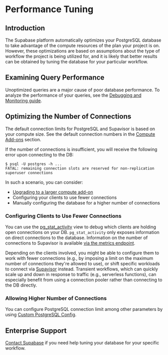 # Performance Tuning

## Introduction

The Supabase platform automatically optimizes your PostgreSQL database to take advantage of the compute resources of the plan your project is on. However, these optimizations are based on assumptions about the type of workflow the project is being utilized for, and it is likely that better results can be obtained by tuning the database for your particular workflow.

## Examining Query Performance

Unoptimized queries are a major cause of poor database performance. To analyze the performance of your queries, see the [Debugging and Monitoring guide](https://supabase.com/docs/guides/database/inspect).

## Optimizing the Number of Connections

The default connection limits for PostgreSQL and Supavisor is based on your compute size. See the default connection numbers in the [Compute Add-ons](https://supabase.com/docs/guides/platform/compute-add-ons) section.

If the number of connections is insufficient, you will receive the following error upon connecting to the DB:

```
$ psql -U postgres -h ...
FATAL: remaining connection slots are reserved for non-replication superuser connections
```

In such a scenario, you can consider:

- [Upgrading to a larger compute add-on](https://supabase.com/dashboard/project/_/settings/compute-and-disk)
- Configuring your clients to use fewer connections
- Manually configuring the database for a higher number of connections

### Configuring Clients to Use Fewer Connections

You can use the [pg_stat_activity](https://www.postgresql.org/docs/current/monitoring-stats.html#MONITORING-PG-STAT-ACTIVITY-VIEW) view to debug which clients are holding open connections on your DB. `pg_stat_activity` only exposes information on direct connections to the database. Information on the number of connections to Supavisor is available [via the metrics endpoint](https://supabase.com/docs/guides/platform/metrics).

Depending on the clients involved, you might be able to configure them to work with fewer connections (e.g., by imposing a limit on the maximum number of connections they're allowed to use), or shift specific workloads to connect via [Supavisor](https://supabase.com/docs/guides/database/connecting-to-postgres#connection-pooler) instead. Transient workflows, which can quickly scale up and down in response to traffic (e.g., serverless functions), can especially benefit from using a connection pooler rather than connecting to the DB directly.

### Allowing Higher Number of Connections

You can configure PostgreSQL connection limit among other parameters by using [Custom PostgreSQL Config](https://supabase.com/docs/guides/platform/custom-postgres-config#custom-postgres-config).

## Enterprise Support

[Contact Supabase](https://forms.supabase.com/enterprise) if you need help tuning your database for your specific workflow.
